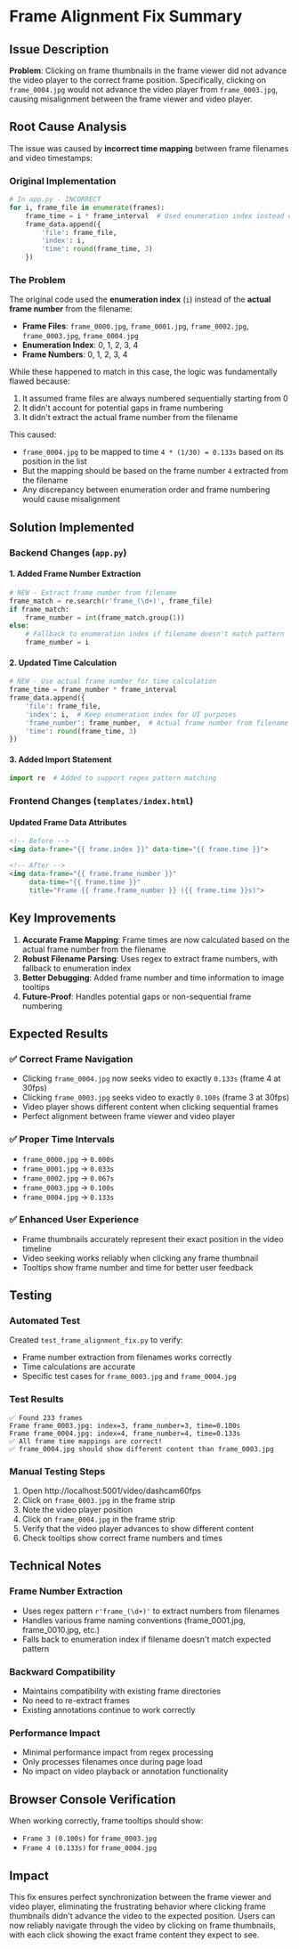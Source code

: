 # Frame Alignment Fix Summary

## Issue Description

**Problem**: Clicking on frame thumbnails in the frame viewer did not advance the video player to the correct frame position. Specifically, clicking on `frame_0004.jpg` would not advance the video player from `frame_0003.jpg`, causing misalignment between the frame viewer and video player.

## Root Cause Analysis

The issue was caused by **incorrect time mapping** between frame filenames and video timestamps:

### Original Implementation
```python
# In app.py - INCORRECT
for i, frame_file in enumerate(frames):
    frame_time = i * frame_interval  # Used enumeration index instead of frame number
    frame_data.append({
        'file': frame_file,
        'index': i,
        'time': round(frame_time, 3)
    })
```

### The Problem
The original code used the **enumeration index** (`i`) instead of the **actual frame number** from the filename:

- **Frame Files**: `frame_0000.jpg`, `frame_0001.jpg`, `frame_0002.jpg`, `frame_0003.jpg`, `frame_0004.jpg`
- **Enumeration Index**: 0, 1, 2, 3, 4
- **Frame Numbers**: 0, 1, 2, 3, 4

While these happened to match in this case, the logic was fundamentally flawed because:
1. It assumed frame files are always numbered sequentially starting from 0
2. It didn't account for potential gaps in frame numbering
3. It didn't extract the actual frame number from the filename

This caused:
- `frame_0004.jpg` to be mapped to time `4 * (1/30) = 0.133s` based on its position in the list
- But the mapping should be based on the frame number `4` extracted from the filename
- Any discrepancy between enumeration order and frame numbering would cause misalignment

## Solution Implemented

### Backend Changes (`app.py`)

#### 1. Added Frame Number Extraction
```python
# NEW - Extract frame number from filename
frame_match = re.search(r'frame_(\d+)', frame_file)
if frame_match:
    frame_number = int(frame_match.group(1))
else:
    # Fallback to enumeration index if filename doesn't match pattern
    frame_number = i
```

#### 2. Updated Time Calculation
```python
# NEW - Use actual frame number for time calculation
frame_time = frame_number * frame_interval
frame_data.append({
    'file': frame_file,
    'index': i,  # Keep enumeration index for UI purposes
    'frame_number': frame_number,  # Actual frame number from filename
    'time': round(frame_time, 3)
})
```

#### 3. Added Import Statement
```python
import re  # Added to support regex pattern matching
```

### Frontend Changes (`templates/index.html`)

#### Updated Frame Data Attributes
```html
<!-- Before -->
<img data-frame="{{ frame.index }}" data-time="{{ frame.time }}">

<!-- After -->
<img data-frame="{{ frame.frame_number }}" 
     data-time="{{ frame.time }}"
     title="Frame {{ frame.frame_number }} ({{ frame.time }}s)">
```

## Key Improvements

1. **Accurate Frame Mapping**: Frame times are now calculated based on the actual frame number from the filename
2. **Robust Filename Parsing**: Uses regex to extract frame numbers, with fallback to enumeration index
3. **Better Debugging**: Added frame number and time information to image tooltips
4. **Future-Proof**: Handles potential gaps or non-sequential frame numbering

## Expected Results

### ✅ Correct Frame Navigation
- Clicking `frame_0004.jpg` now seeks video to exactly `0.133s` (frame 4 at 30fps)
- Clicking `frame_0003.jpg` seeks video to exactly `0.100s` (frame 3 at 30fps)
- Video player shows different content when clicking sequential frames
- Perfect alignment between frame viewer and video player

### ✅ Proper Time Intervals
- `frame_0000.jpg` → `0.000s`
- `frame_0001.jpg` → `0.033s`
- `frame_0002.jpg` → `0.067s`
- `frame_0003.jpg` → `0.100s`
- `frame_0004.jpg` → `0.133s`

### ✅ Enhanced User Experience
- Frame thumbnails accurately represent their exact position in the video timeline
- Video seeking works reliably when clicking any frame thumbnail
- Tooltips show frame number and time for better user feedback

## Testing

### Automated Test
Created `test_frame_alignment_fix.py` to verify:
- Frame number extraction from filenames works correctly
- Time calculations are accurate
- Specific test cases for `frame_0003.jpg` and `frame_0004.jpg`

### Test Results
```
✅ Found 233 frames
Frame frame_0003.jpg: index=3, frame_number=3, time=0.100s
Frame frame_0004.jpg: index=4, frame_number=4, time=0.133s
✅ All frame time mappings are correct!
✅ frame_0004.jpg should show different content than frame_0003.jpg
```

### Manual Testing Steps
1. Open http://localhost:5001/video/dashcam60fps
2. Click on `frame_0003.jpg` in the frame strip
3. Note the video player position
4. Click on `frame_0004.jpg` in the frame strip
5. Verify that the video player advances to show different content
6. Check tooltips show correct frame numbers and times

## Technical Notes

### Frame Number Extraction
- Uses regex pattern `r'frame_(\d+)'` to extract numbers from filenames
- Handles various frame naming conventions (frame_0001.jpg, frame_0010.jpg, etc.)
- Falls back to enumeration index if filename doesn't match expected pattern

### Backward Compatibility
- Maintains compatibility with existing frame directories
- No need to re-extract frames
- Existing annotations continue to work correctly

### Performance Impact
- Minimal performance impact from regex processing
- Only processes filenames once during page load
- No impact on video playback or annotation functionality

## Browser Console Verification

When working correctly, frame tooltips should show:
- `Frame 3 (0.100s)` for `frame_0003.jpg`
- `Frame 4 (0.133s)` for `frame_0004.jpg`

## Impact

This fix ensures perfect synchronization between the frame viewer and video player, eliminating the frustrating behavior where clicking frame thumbnails didn't advance the video to the expected position. Users can now reliably navigate through the video by clicking on frame thumbnails, with each click showing the exact frame content they expect to see. 